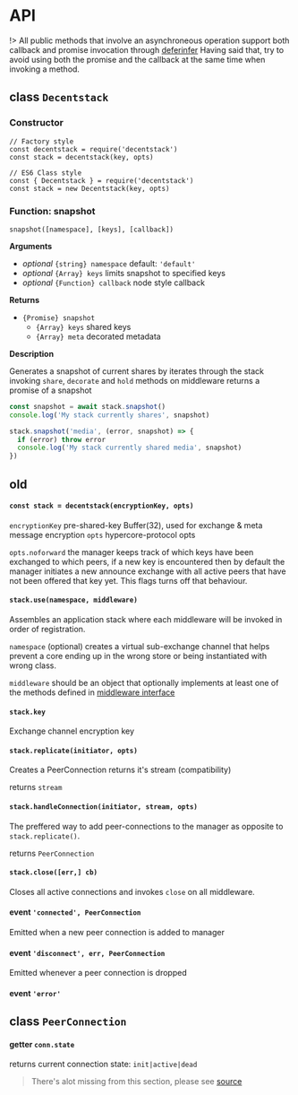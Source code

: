 # API

!> All public methods that involve an asynchroneous operation
support both callback and promise invocation through [deferinfer]()
Having said that, try to avoid using both the promise and the callback at the
same time when invoking a method.


## class `Decentstack`

### Constructor
```
// Factory style
const decentstack = require('decentstack')
const stack = decentstack(key, opts)

// ES6 Class style
const { Decentstack } = require('decentstack')
const stack = new Decentstack(key, opts)
```

### Function: snapshot

`snapshot([namespace], [keys], [callback])`

**Arguments**

- *optional* `{string} namespace` default: `'default'`
- *optional* `{Array} keys` limits snapshot to specified keys
- *optional* `{Function} callback` node style callback

**Returns**
- `{Promise} snapshot`
  - `{Array} keys` shared keys
  - `{Array} meta` decorated metadata

**Description**

Generates a snapshot of current shares by
iterates through the stack invoking `share`, `decorate` and `hold`
methods on middleware returns a promise of a snapshot

```js
const snapshot = await stack.snapshot()
console.log('My stack currently shares', snapshot)

stack.snapshot('media', (error, snapshot) => {
  if (error) throw error
  console.log('My stack currently shared media', snapshot)
})
```

old
---

#### `const stack = decentstack(encryptionKey, opts)`

`encryptionKey` pre-shared-key Buffer(32), used for exchange & meta message encryption
`opts` hypercore-protocol opts

`opts.noforward` the manager keeps track of which
keys have been exchanged to which peers, if a new key is
encountered then by default the manager initiates a new announce
exchange with all active peers that have not been offered that
key yet. This flags turns off that behaviour.

#### `stack.use(namespace, middleware)`

Assembles an application stack where each middleware will be invoked in order of
registration.

`namespace` (optional) creates a virtual sub-exchange channel that helps
prevent a core ending up in the wrong store or being instantiated with wrong
class.

`middleware` should be an object that optionally implements at least one of the
methods defined in [middleware interface](./middleware_interface.md)

#### `stack.key`

Exchange channel encryption key

#### `stack.replicate(initiator, opts)`
Creates a PeerConnection returns it's stream
(compatibility)

returns `stream`

#### `stack.handleConnection(initiator, stream, opts)`
The preffered way to add peer-connections to the manager
as opposite to `stack.replicate()`.

returns `PeerConnection`

#### `stack.close([err,] cb)`

Closes all active connections and invokes `close`
on all middleware.

#### event `'connected', PeerConnection`

Emitted when a new peer connection is added to manager

#### event `'disconnect', err, PeerConnection`

Emitted whenever a peer connection is dropped

#### event `'error'`

## class `PeerConnection`

#### getter `conn.state`

returns current connection state: `init|active|dead`

> There's alot missing from this section, please see
> [source](./lib/peer-connection.js)
